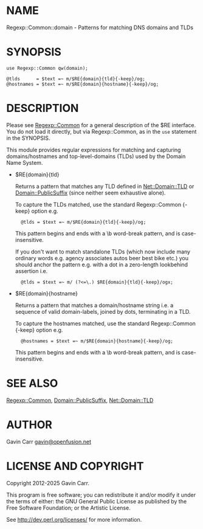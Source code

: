 # NAME

Regexp::Common::domain - Patterns for matching DNS domains and TLDs

# SYNOPSIS

    use Regexp::Common qw(domain);

    @tlds      = $text =~ m/$RE{domain}{tld}{-keep}/og;
    @hostnames = $text =~ m/$RE{domain}{hostname}{-keep}/og;

# DESCRIPTION

Please see [Regexp::Common](https://metacpan.org/pod/Regexp%3A%3ACommon)
for a general description of the $RE interface. You do not load it directly,
but via Regexp::Common, as in the `use` statement in the SYNOPSIS.

This module provides regular expressions for matching and capturing
domains/hostnames and top-level-domains (TLDs) used by the Domain
Name System.

- $RE{domain}{tld}

    Returns a pattern that matches any TLD defined in [Net::Domain::TLD](https://metacpan.org/pod/Net%3A%3ADomain%3A%3ATLD) or
    [Domain::PublicSuffix](https://metacpan.org/pod/Domain%3A%3APublicSuffix) (since neither seem exhaustive alone).

    To capture the TLDs matched, use the standard Regexp::Common {-keep} option
    e.g.

        @tlds = $text =~ m/$RE{domain}{tld}{-keep}/og;

    This pattern begins and ends with a \\b word-break pattern, and is
    case-insensitive. 

    If you don't want to match standalone TLDs (which now include many ordinary
    words e.g. agency associates autos beer best bike etc.) you should anchor
    the pattern e.g. with a dot in a zero-length lookbehind assertion i.e.

        @tlds = $text =~ m/ (?<=\.) $RE{domain}{tld}{-keep}/ogx;

- $RE{domain}{hostname}

    Returns a pattern that matches a domain/hostname string i.e. a sequence of
    valid domain-labels, joined by dots, terminating in a TLD.

    To capture the hostnames matched, use the standard Regexp::Common {-keep} option
    e.g.

        @hostnames = $text =~ m/$RE{domain}{hostname}{-keep}/og;

    This pattern begins and ends with a \\b word-break pattern, and is
    case-insensitive. 

# SEE ALSO

[Regexp::Common](https://metacpan.org/pod/Regexp%3A%3ACommon), [Domain::PublicSuffix](https://metacpan.org/pod/Domain%3A%3APublicSuffix), [Net::Domain::TLD](https://metacpan.org/pod/Net%3A%3ADomain%3A%3ATLD)

# AUTHOR

Gavin Carr <gavin@openfusion.net>

# LICENSE AND COPYRIGHT

Copyright 2012-2025 Gavin Carr.

This program is free software; you can redistribute it and/or modify it
under the terms of either: the GNU General Public License as published
by the Free Software Foundation; or the Artistic License.

See http://dev.perl.org/licenses/ for more information.
